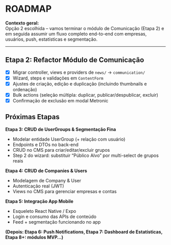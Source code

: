 # ROADMAP

**Contexto geral:**  
Opção 2 escolhida – vamos terminar o módulo de Comunicação (Etapa 2) e em seguida assumir um fluxo completo end-to-end com empresas, usuários, push, estatísticas e segmentação.

---

## Etapa 2: Refactor Módulo de Comunicação  
- [x] Migrar controller, views e providers de `news/` → `communication/`  
- [x] Wizard, steps e validações em `ContentForm`  
- [x] Ajustes de criação, edição e duplicação (incluindo thumbnails e ordenação)  
- [x] Bulk actions (seleção múltipla: duplicar, publicar/despublicar, excluir)  
- [x] Confirmação de exclusão em modal Metronic  
## Próximas Etapas

**Etapa 3: CRUD de UserGroups & Segmentação Fina**  
- Modelar entidade UserGroup (+ relação com usuário)  
- Endpoints e DTOs no back-end  
- CRUD no CMS para criar/editar/excluir grupos  
- Step 2 do wizard: substituir “Público Alvo” por multi-select de grupos reais  

**Etapa 4: CRUD de Companies & Users**  
- Modelagem de Company & User  
- Autenticação real (JWT)  
- Views no CMS para gerenciar empresas e contas  

**Etapa 5: Integração App Mobile**  
- Esqueleto React Native / Expo  
- Login e consumo das APIs de conteúdo  
- Feed + segmentação funcionando no app  

**(Depois: Etapa 6: Push Notifications, Etapa 7: Dashboard de Estatísticas, Etapa 8+: módulos MVP…)**